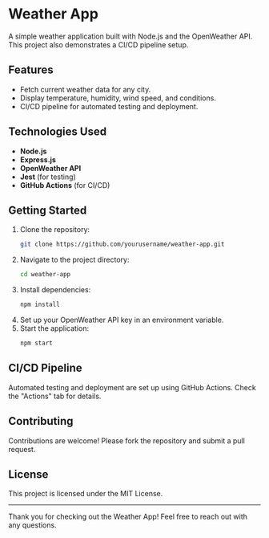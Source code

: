 # Weather App

A simple weather application built with Node.js and the OpenWeather API. This project also demonstrates a CI/CD pipeline setup.

## Features

- Fetch current weather data for any city.
- Display temperature, humidity, wind speed, and conditions.
- CI/CD pipeline for automated testing and deployment.

## Technologies Used

- **Node.js**
- **Express.js**
- **OpenWeather API**
- **Jest** (for testing)
- **GitHub Actions** (for CI/CD)

## Getting Started

1. Clone the repository:
   ```bash
   git clone https://github.com/yourusername/weather-app.git
   ```
2. Navigate to the project directory:
   ```bash
   cd weather-app
   ```
3. Install dependencies:
   ```bash
   npm install
   ```
4. Set up your OpenWeather API key in an environment variable.
5. Start the application:
   ```bash
   npm start
   ```

## CI/CD Pipeline

Automated testing and deployment are set up using GitHub Actions. Check the "Actions" tab for details.

## Contributing

Contributions are welcome! Please fork the repository and submit a pull request.

## License

This project is licensed under the MIT License.

---

Thank you for checking out the Weather App! Feel free to reach out with any questions.
